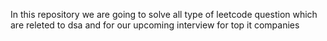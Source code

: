 In this  repository we are going to solve all type of leetcode question which are releted to dsa and  for  our upcoming interview  for top it companies
